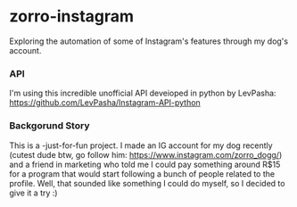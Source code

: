 # zorro-instagram
Exploring the automation of some of Instagram's features through my dog's account.

### API
I'm using this incredible unofficial API deveioped in python by LevPasha:
https://github.com/LevPasha/Instagram-API-python

### Backgorund Story
This is a -just-for-fun project. 
I made an IG account for my dog recently (cutest dude btw, go follow him: https://www.instagram.com/zorro_dogg/) and a friend in marketing who told me I could pay something around R$15 for a program that would start following a bunch of people related to the profile. Well, that sounded like something I could do myself, so I decided to give it a try :)
